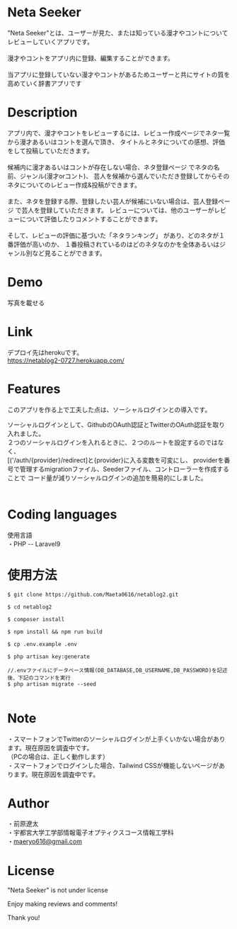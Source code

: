 # Neta Seeker   

"Neta Seeker"とは、ユーザーが見た、または知っている漫才やコントについてレビューしていくアプリです。
<br>
<br>
漫才やコントをアプリ内に登録、編集することができます。
<br>
<br>
当アプリに登録していない漫才やコントがあるためユーザーと共にサイトの質を高めていく辞書アプリです



# Description

アプリ内で、漫才やコントをレビューするには、レビュー作成ページでネタ一覧から漫才あるいはコントを選んで頂き、
タイトルとネタについての感想、評価をして投稿していただきます。
<br>
<br>
候補内に漫才あるいはコントが存在しない場合、ネタ登録ページ
でネタの名前、ジャンル(漫才orコント)、
芸人を候補から選んでいただき登録してからそのネタについてのレビュー作成&投稿ができます。
<br>
<br>
また、ネタを登録する際、登録したい芸人が候補にいない場合は、芸人登録ページ
で芸人を登録していただきます。
レビューについては、他のユーザーがレビューについて評価したりコメントすることができます。
<br>
<br>
そして、レビューの評価に基づいた「ネタランキング」
があり、どのネタが１番評価が高いのか、
１番投稿されているのはどのネタなのかを全体あるいはジャンル別など見ることができます。


# Demo
写真を載せる


# Link
デプロイ先はherokuです。
<br>
<a href=https://netablog2-0727.herokuapp.com/>https://netablog2-0727.herokuapp.com/</a>

# Features

このアプリを作る上で工夫した点は、ソーシャルログインとの導入です。

ソーシャルログインとして、GithubのOAuth認証とTwitterのOAuth認証を取り入れました。
<br>
２つのソーシャルログインを入れるときに、２つのルートを設定するのではなく、
<br>
[('/auth/{provider}/redirect]と{provider}に入る変数を可変にし、
providerを番号で管理するmigrationファイル、Seederファイル、コントローラーを作成することで
コード量が減りソーシャルログインの追加を簡易的にしました。
<br>
<br>

# Coding languages
使用言語
<br>
・PHP -- Laravel9 

# 使用方法
```
$ git clone https://github.com/Maeta0616/netablog2.git

$ cd netablog2

$ composer install 

$ npm install && npm run build

$ cp .env.example .env

$ php artisan key:generate 

//.envファイルにデータベース情報(DB_DATABASE,DB_USERNAME,DB_PASSWORD)を記述後、下記のコマンドを実行
$ php artisan migrate --seed


```

# Note
・スマートフォンでTwitterのソーシャルログインが上手くいかない場合があります。現在原因を調査中です。
<br>
（PCの場合は、正しく動作します）
<br>
・スマートフォンでログインした場合、Tailwind CSSが機能しないページがあります。現在原因を調査中です。

# Author

・前原遼太
<br>
・宇都宮大学工学部情報電子オプティクスコース情報工学科
<br>
・maeryo616@gmail.com

# License

"Neta Seeker" is not under license

Enjoy making reviews and comments!

Thank you!